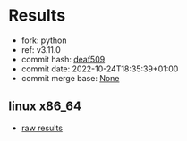 # Results

- fork: python
- ref: v3.11.0
- commit hash: [deaf509](https://github.com/python/cpython/commit/deaf509)
- commit date: 2022-10-24T18:35:39+01:00
- commit merge base: [None](https://github.com/python/cpython/commit/None)

## linux x86_64

- [raw results](bm-20221024-linux-x86_64-python-v3.11.0-3.11.0-deaf509.json)

